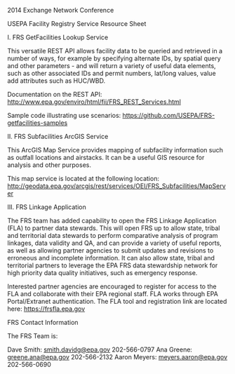 2014 Exchange Network Conference 

USEPA Facility Registry Service Resource Sheet

I. FRS GetFacilities Lookup Service

This versatile REST API allows facility data to be queried and retrieved in a number of ways, for example by specifying alternate IDs, by spatial query and other parameters - and will return a variety of useful data elements, such as other associated IDs and permit numbers, lat/long values, value add attributes such as HUC/WBD.

Documentation on the REST API:  http://www.epa.gov/enviro/html/fii/FRS_REST_Services.html

Sample code illustrating use scenarios:  https://github.com/USEPA/FRS-getfacilities-samples

II.  FRS Subfacilities ArcGIS Service

This ArcGIS Map Service provides mapping of subfacility information such as outfall locations and airstacks.  It can be a useful GIS resource for analysis and other purposes.

This map service is located at the following location:
http://geodata.epa.gov/arcgis/rest/services/OEI/FRS_Subfacilities/MapServer

III.  FRS Linkage Application

The FRS team has added capability to open the FRS Linkage Application (FLA) to partner data stewards.  This will open FRS up to allow state, tribal and territorial data stewards to perform comparative analysis of program linkages, data validity and QA, and can provide a variety of useful reports, as well as allowing partner agencies to submit updates and revisions to erroneous and incomplete information.  It can also allow state, tribal and territorial partners to leverage the EPA FRS data stewardship network for high priority data quality initiatives, such as emergency response.

Interested partner agencies are encouraged to register for access to the FLA and collaborate with their EPA regional staff.  FLA works through EPA Portal/Extranet authentication.  The FLA tool and registration link are located here:
https://frsfla.epa.gov

FRS Contact Information

The FRS Team is:

Dave Smith:     smith.davidg@epa.gov      202-566-0797
Ana Greene:     greene.ana@epa.gov      202-566-2132
Aaron Meyers:     meyers.aaron@epa.gov 202-566-0690
